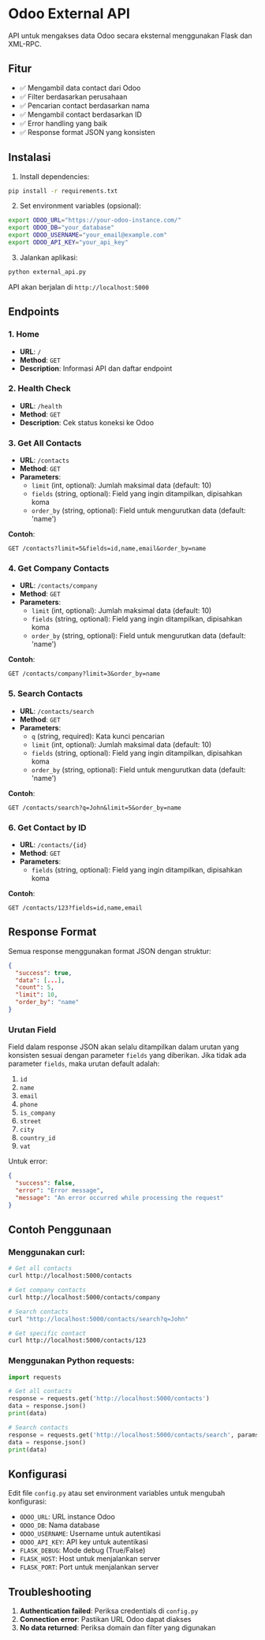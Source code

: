 # Odoo External API

API untuk mengakses data Odoo secara eksternal menggunakan Flask dan XML-RPC.

## Fitur

- ✅ Mengambil data contact dari Odoo
- ✅ Filter berdasarkan perusahaan
- ✅ Pencarian contact berdasarkan nama
- ✅ Mengambil contact berdasarkan ID
- ✅ Error handling yang baik
- ✅ Response format JSON yang konsisten

## Instalasi

1. Install dependencies:
```bash
pip install -r requirements.txt
```

2. Set environment variables (opsional):
```bash
export ODOO_URL="https://your-odoo-instance.com/"
export ODOO_DB="your_database"
export ODOO_USERNAME="your_email@example.com"
export ODOO_API_KEY="your_api_key"
```

3. Jalankan aplikasi:
```bash
python external_api.py
```

API akan berjalan di `http://localhost:5000`

## Endpoints

### 1. Home
- **URL**: `/`
- **Method**: `GET`
- **Description**: Informasi API dan daftar endpoint

### 2. Health Check
- **URL**: `/health`
- **Method**: `GET`
- **Description**: Cek status koneksi ke Odoo

### 3. Get All Contacts
- **URL**: `/contacts`
- **Method**: `GET`
- **Parameters**:
  - `limit` (int, optional): Jumlah maksimal data (default: 10)
  - `fields` (string, optional): Field yang ingin ditampilkan, dipisahkan koma
  - `order_by` (string, optional): Field untuk mengurutkan data (default: 'name')

**Contoh**:
```
GET /contacts?limit=5&fields=id,name,email&order_by=name
```

### 4. Get Company Contacts
- **URL**: `/contacts/company`
- **Method**: `GET`
- **Parameters**:
  - `limit` (int, optional): Jumlah maksimal data (default: 10)
  - `fields` (string, optional): Field yang ingin ditampilkan, dipisahkan koma
  - `order_by` (string, optional): Field untuk mengurutkan data (default: 'name')

**Contoh**:
```
GET /contacts/company?limit=3&order_by=name
```

### 5. Search Contacts
- **URL**: `/contacts/search`
- **Method**: `GET`
- **Parameters**:
  - `q` (string, required): Kata kunci pencarian
  - `limit` (int, optional): Jumlah maksimal data (default: 10)
  - `fields` (string, optional): Field yang ingin ditampilkan, dipisahkan koma
  - `order_by` (string, optional): Field untuk mengurutkan data (default: 'name')

**Contoh**:
```
GET /contacts/search?q=John&limit=5&order_by=name
```

### 6. Get Contact by ID
- **URL**: `/contacts/{id}`
- **Method**: `GET`
- **Parameters**:
  - `fields` (string, optional): Field yang ingin ditampilkan, dipisahkan koma

**Contoh**:
```
GET /contacts/123?fields=id,name,email
```

## Response Format

Semua response menggunakan format JSON dengan struktur:

```json
{
  "success": true,
  "data": [...],
  "count": 5,
  "limit": 10,
  "order_by": "name"
}
```

### Urutan Field

Field dalam response JSON akan selalu ditampilkan dalam urutan yang konsisten sesuai dengan parameter `fields` yang diberikan. Jika tidak ada parameter `fields`, maka urutan default adalah:

1. `id`
2. `name` 
3. `email`
4. `phone`
5. `is_company`
6. `street`
7. `city`
8. `country_id`
9. `vat`


Untuk error:
```json
{
  "success": false,
  "error": "Error message",
  "message": "An error occurred while processing the request"
}
```

## Contoh Penggunaan

### Menggunakan curl:

```bash
# Get all contacts
curl http://localhost:5000/contacts

# Get company contacts
curl http://localhost:5000/contacts/company

# Search contacts
curl "http://localhost:5000/contacts/search?q=John"

# Get specific contact
curl http://localhost:5000/contacts/123
```

### Menggunakan Python requests:

```python
import requests

# Get all contacts
response = requests.get('http://localhost:5000/contacts')
data = response.json()
print(data)

# Search contacts
response = requests.get('http://localhost:5000/contacts/search', params={'q': 'John'})
data = response.json()
print(data)
```

## Konfigurasi

Edit file `config.py` atau set environment variables untuk mengubah konfigurasi:

- `ODOO_URL`: URL instance Odoo
- `ODOO_DB`: Nama database
- `ODOO_USERNAME`: Username untuk autentikasi
- `ODOO_API_KEY`: API key untuk autentikasi
- `FLASK_DEBUG`: Mode debug (True/False)
- `FLASK_HOST`: Host untuk menjalankan server
- `FLASK_PORT`: Port untuk menjalankan server

## Troubleshooting

1. **Authentication failed**: Periksa credentials di `config.py`
2. **Connection error**: Pastikan URL Odoo dapat diakses
3. **No data returned**: Periksa domain dan filter yang digunakan
